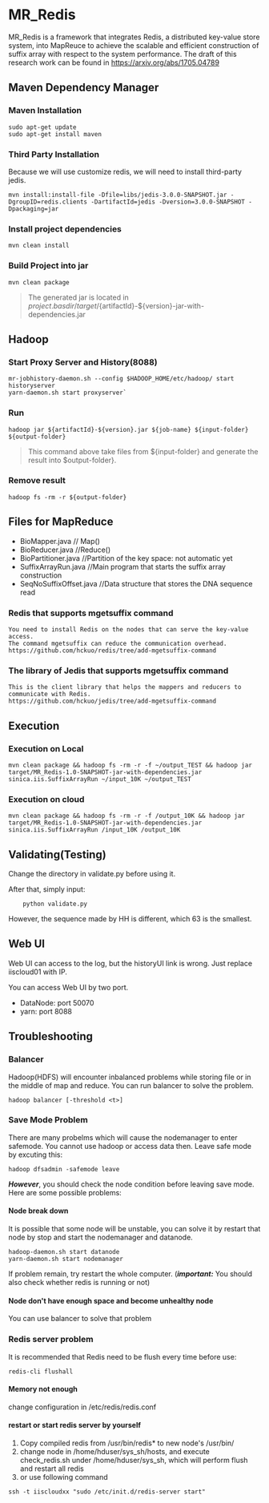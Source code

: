# MR_Redis
MR_Redis is a framework that integrates Redis, a distributed key-value store system, into MapReuce
to achieve the scalable and efficient construction of suffix array with respect to the system performance.
The draft of this research work can be found in https://arxiv.org/abs/1705.04789

## Maven Dependency Manager
### Maven Installation
```
sudo apt-get update
sudo apt-get install maven
```
### Third Party Installation
Because we will use customize redis, we will need to install third-party jedis.
```shell
mvn install:install-file -Dfile=libs/jedis-3.0.0-SNAPSHOT.jar -DgroupID=redis.clients -DartifactId=jedis -Dversion=3.0.0-SNAPSHOT -Dpackaging=jar
```
### Install project dependencies
`mvn clean install`
### Build Project into jar
`mvn clean package`
> The generated jar is located in ${project.basdir}/target/${artifactId}-${version}-jar-with-dependencies.jar
## Hadoop
### Start Proxy Server and History(8088)
```shell
mr-jobhistory-daemon.sh --config $HADOOP_HOME/etc/hadoop/ start historyserver
yarn-daemon.sh start proxyserver`
```

### Run
`hadoop jar ${artifactId}-${version}.jar ${job-name} ${input-folder} ${output-folder}`
> This command above take files from ${input-folder} and generate the result into $output-folder}.

### Remove result
`hadoop fs -rm -r ${output-folder}` 

## Files for MapReduce
- BioMapper.java             // Map()
- BioReducer.java            //Reduce()
- BioPartitioner.java        //Partition of the key space: not automatic yet
- SuffixArrayRun.java        //Main program that starts the suffix array construction
- SeqNoSuffixOffset.java     //Data structure that stores the DNA sequence read
  
### Redis that supports mgetsuffix command
    You need to install Redis on the nodes that can serve the key-value access.
    The command mgetsuffix can reduce the communication overhead. 
    https://github.com/hckuo/redis/tree/add-mgetsuffix-command
### The library of Jedis that supports mgetsuffix command
    This is the client library that helps the mappers and reducers to communicate with Redis.
    https://github.com/hckuo/jedis/tree/add-mgetsuffix-command

## Execution
### Execution on Local
```shell
mvn clean package && hadoop fs -rm -r -f ~/output_TEST && hadoop jar target/MR_Redis-1.0-SNAPSHOT-jar-with-dependencies.jar sinica.iis.SuffixArrayRun ~/input_10K ~/output_TEST
```
### Execution on cloud
```shell
mvn clean package && hadoop fs -rm -r -f /output_10K && hadoop jar target/MR_Redis-1.0-SNAPSHOT-jar-with-dependencies.jar sinica.iis.SuffixArrayRun /input_10K /output_10K
```

## Validating(Testing)

Change the directory in validate.py before using it.

After that, simply input:
```shell
    python validate.py
```

However, the sequence made by HH is different, which 63 is the smallest.

## Web UI
Web UI can access to the log, but the historyUI link is wrong. Just replace iiscloud01 with IP.

You can access Web UI by two port.
- DataNode: port 50070
- yarn: port 8088

## Troubleshooting
### Balancer
Hadoop(HDFS) will encounter inbalanced problems while storing file or in the middle of map and reduce.
You can run balancer to solve the problem.
```shell
hadoop balancer [-threshold <t>] 
```

### Save Mode Problem
There are many probelms which will cause the nodemanager to enter safemode. You cannot use hadoop or access data then. Leave safe mode by excuting this:
```shell
hadoop dfsadmin -safemode leave
```

***However***, you should check the node condition before leaving save mode. Here are some possible problems:
#### Node break down
It is possible that some node will be unstable, you can solve it by restart that node by stop and start the nodemanager and datanode.
```shell
hadoop-daemon.sh start datanode
yarn-daemon.sh start nodemanager
```
If problem remain, try restart the whole computer.
(***important:*** You should also check whether redis is running or not)
#### Node don't have enough space and become unhealthy node
You can use balancer to solve that problem

### Redis server problem

It is recommended that Redis need to be flush every time before use:
```shell
redis-cli flushall
```
#### Memory not enough
change configuration in /etc/redis/redis.conf

#### restart or start redis server by yourself
1. Copy compiled redis from /usr/bin/redis* to new node's /usr/bin/
2. change node in /home/hduser/sys_sh/hosts, and execute check_redis.sh under /home/hduser/sys_sh, which will perform flush and restart all redis
3. or use following command
```shell
ssh -t iiscloudxx "sudo /etc/init.d/redis-server start"
```




